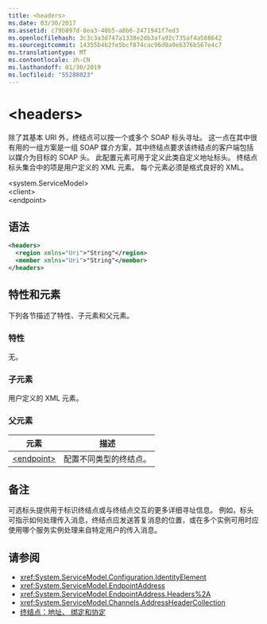 ```yaml
---
title: <headers>
ms.date: 03/30/2017
ms.assetid: c79b897d-8ea3-40b5-a8b6-2471941f7ed3
ms.openlocfilehash: 3c3c3a3d747a1338e2db3afa92c735af4a588642
ms.sourcegitcommit: 14355b4b2fe5bcf874cac96d0a9e6376b567e4c7
ms.translationtype: MT
ms.contentlocale: zh-CN
ms.lasthandoff: 01/30/2019
ms.locfileid: "55288023"
---
```

# <a name="headers"></a>\<headers>
除了其基本 URI 外，终结点可以按一个或多个 SOAP 标头寻址。 这一点在其中很有用的一组方案是一组 SOAP 媒介方案，其中终结点要求该终结点的客户端包括以媒介为目标的 SOAP 头。 此配置元素可用于定义此类自定义地址标头。 终结点标头集合中的项是用户定义的 XML 元素。 每个元素必须是格式良好的 XML。  
  
 \<system.ServiceModel>  
\<client>  
\<endpoint>  
  
## <a name="syntax"></a>语法  
  
```xml  
<headers>
  <region xmlns="Uri">"String"</region>
  <member xmlns="Uri">"String"</member>
</headers>
```  
  
## <a name="attributes-and-elements"></a>特性和元素  
 下列各节描述了特性、子元素和父元素。  
  
### <a name="attributes"></a>特性  
 无。  
  
### <a name="child-elements"></a>子元素  
 用户定义的 XML 元素。  
  
### <a name="parent-elements"></a>父元素  
  
|元素|描述|  
|-------------|-----------------|  
|[\<endpoint>](../../../../../docs/framework/configure-apps/file-schema/wcf/endpoint-of-client.md)|配置不同类型的终结点。|  
  
## <a name="remarks"></a>备注  
 可选标头提供用于标识终结点或与终结点交互的更多详细寻址信息。 例如，标头可指示如何处理传入消息，终结点应发送答复消息的位置，或在多个实例可用时应使用哪个服务实例处理来自特定用户的传入消息。  
  
## <a name="see-also"></a>请参阅
- <xref:System.ServiceModel.Configuration.IdentityElement>
- <xref:System.ServiceModel.EndpointAddress>
- <xref:System.ServiceModel.EndpointAddress.Headers%2A>
- <xref:System.ServiceModel.Channels.AddressHeaderCollection>
- [终结点：地址、 绑定和协定](../../../../../docs/framework/wcf/feature-details/endpoints-addresses-bindings-and-contracts.md)

